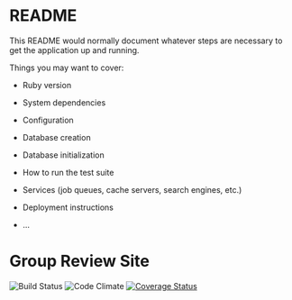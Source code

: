 # README

This README would normally document whatever steps are necessary to get the
application up and running.

Things you may want to cover:

* Ruby version

* System dependencies

* Configuration

* Database creation

* Database initialization

* How to run the test suite

* Services (job queues, cache servers, search engines, etc.)

* Deployment instructions

* ...
# Group Review Site

![Build Status](https://codeship.com/projects/6c866a60-6ba7-0134-54fc-2e8398cca30e/status?branch=master)
![Code Climate](https://codeclimate.com/github/dkkahn10/group-project-reviews.png)
[![Coverage Status](https://coveralls.io/repos/github/dkkahn10/group-project-reviews/badge.svg)](https://coveralls.io/github/dkkahn10/group-project-reviews)
